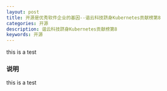 ```yaml
---
layout: post
title: 开源是优秀软件企业的基因--谐云科技跻身Kubernetes贡献榜第8
categories: 开源
description: 谐云科技跻身Kubernetes贡献榜第8
keywords: 开源
---
```


this is a test

### 说明

this is a test
